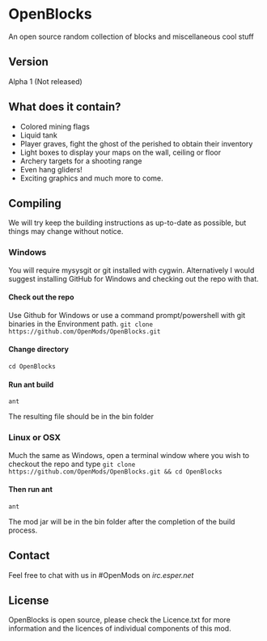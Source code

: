 OpenBlocks
=========

An open source random collection of blocks and miscellaneous cool stuff

Version
-

Alpha 1 (Not released)

What does it contain?
-----------

* Colored mining flags
* Liquid tank
* Player graves, fight the ghost of the perished to obtain their inventory
* Light boxes to display your maps on the wall, ceiling or floor
* Archery targets for a shooting range
* Even hang gliders!
* Exciting graphics and much more to come.

Compiling
--------------
We will try keep the building instructions as up-to-date as possible, but things may change without notice.

### Windows
You will require mysysgit or git installed with cygwin. Alternatively I would suggest installing GitHub for Windows and checking out the repo with that.

#### Check out the repo
Use Github for Windows or use a command prompt/powershell with git binaries in the Environment path.
```git clone https://github.com/OpenMods/OpenBlocks.git```
#### Change directory
```cd OpenBlocks```
#### Run ant build
```ant ```

The resulting file should be in the bin folder

### Linux or OSX
Much the same as Windows, open a terminal window where you wish to checkout the repo and type
```git clone https://github.com/OpenMods/OpenBlocks.git && cd OpenBlocks```
#### Then run ant
```ant ```

The mod jar will be in the bin folder after the completion of the build process.

Contact
-
Feel free to chat with us in #OpenMods on *irc.esper.net*


License
-

OpenBlocks is open source, please check the Licence.txt for more information and the licences of individual components of this mod.

    
